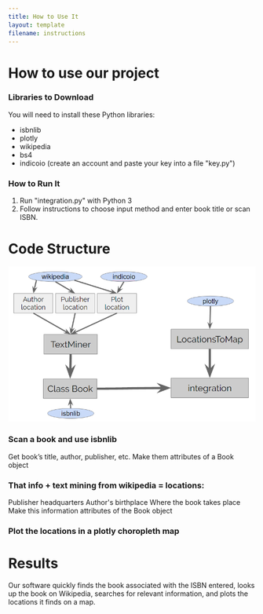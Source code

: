 ```yaml
---
title: How to Use It
layout: template
filename: instructions
---
```


# How to use our project

### Libraries to Download
You will need to install these Python libraries:
- isbnlib
- plotly
- wikipedia
- bs4
- indicoio (create an account and paste your key into a file "key.py")

### How to Run It
1. Run "integration.py" with Python 3
2. Follow instructions to choose input method and enter book title or scan ISBN.

# Code Structure
<img src="/pictures/Code_structure.png">

### Scan a book and use isbnlib
Get book’s title, author, publisher, etc. 
Make them attributes of a Book object

### That info + text mining from wikipedia = locations:
Publisher headquarters 
Author's birthplace
Where the book takes place
Make this information attributes of the Book object

### Plot the locations in a plotly choropleth map

# Results
Our software quickly finds the book associated with the ISBN entered, looks up the book on Wikipedia, searches for relevant information, and plots the locations it finds on a map.
